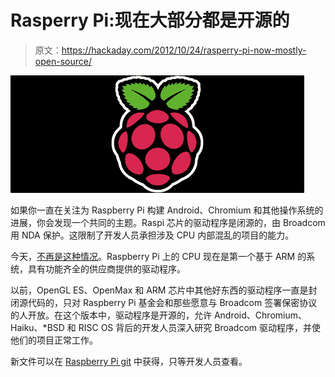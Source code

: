 # Rasperry Pi:现在大部分都是开源的

> 原文：<https://hackaday.com/2012/10/24/rasperry-pi-now-mostly-open-source/>

![](img/0f7b1507b9cff9526ea22f3c978fbf7c.png "Raspi")

如果你一直在关注为 Raspberry Pi 构建 Android、Chromium 和其他操作系统的进展，你会发现一个共同的主题。Raspi 芯片的驱动程序是闭源的，由 Broadcom 用 NDA 保护。这限制了开发人员承担涉及 CPU 内部混乱的项目的能力。

今天，[不再是这种情况](http://www.raspberrypi.org/archives/2221)。Raspberry Pi 上的 CPU 现在是第一个基于 ARM 的系统，具有功能齐全的供应商提供的驱动程序。

以前，OpenGL ES、OpenMax 和 ARM 芯片中其他好东西的驱动程序一直是封闭源代码的，只对 Raspberry Pi 基金会和那些愿意与 Broadcom 签署保密协议的人开放。在这个版本中，驱动程序是开源的，允许 Android、Chromium、Haiku、*BSD 和 RISC OS 背后的开发人员深入研究 Broadcom 驱动程序，并使他们的项目正常工作。

新文件可以在 [Raspberry Pi git](https://github.com/raspberrypi/userland) 中获得，只等开发人员查看。